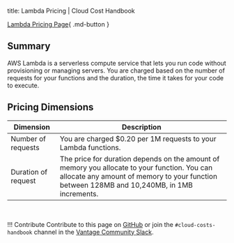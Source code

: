 title: Lambda Pricing | Cloud Cost Handbook

[Lambda Pricing Page](https://aws.amazon.com/lambda/pricing/){ .md-button }

## Summary

AWS Lambda is a serverless compute service that lets you run code without provisioning or managing servers. You are charged based on the number of requests for your functions and the duration, the time it takes for your code to execute.


## Pricing Dimensions

|Dimension|Description|
|----|----|
|Number of requests|You are charged $0.20 per 1M requests to your Lambda functions.|
|Duration of request|The price for duration depends on the amount of memory you allocate to your function. You can allocate any amount of memory to your function between 128MB and 10,240MB, in 1MB increments.|

<br/>

!!! Contribute
    Contribute to this page on [GitHub](https://github.com/vantage-sh/handbook) or join the `#cloud-costs-handbook` channel in the [Vantage Community Slack](https://join.slack.com/t/vantagecommunity/shared_invite/zt-oey52myv-gq4AWRKkX25kjp1UGziPTw).